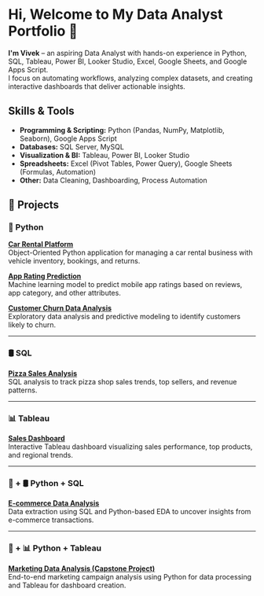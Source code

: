 # Hi, Welcome to My Data Analyst Portfolio 👋  

**I'm Vivek** – an aspiring Data Analyst with hands-on experience in Python, SQL, Tableau, Power BI,
Looker Studio, Excel, Google Sheets, and Google Apps Script.  
I focus on automating workflows, analyzing complex datasets, and creating interactive dashboards that deliver actionable insights.

## Skills & Tools
- **Programming & Scripting:** Python (Pandas, NumPy, Matplotlib, Seaborn), Google Apps Script
- **Databases:** SQL Server, MySQL
- **Visualization & BI:** Tableau, Power BI, Looker Studio
- **Spreadsheets:** Excel (Pivot Tables, Power Query), Google Sheets (Formulas, Automation)
- **Other:** Data Cleaning, Dashboarding, Process Automation

## 🚀 Projects

### 🐍 Python
**[Car Rental Platform](https://github.com/Vivek-12-1234/Python---Car-Rental-Platform)**  
Object-Oriented Python application for managing a car rental business with vehicle inventory, bookings, and returns.

**[App Rating Prediction](https://github.com/Vivek-12-1234/App-Rating-Prediction---Python)**  
Machine learning model to predict mobile app ratings based on reviews, app category, and other attributes.

**[Customer Churn Data Analysis](https://github.com/Vivek-12-1234/Customer-Churn-Data-Analysis)**  
Exploratory data analysis and predictive modeling to identify customers likely to churn.

---

### 🛢 SQL
**[Pizza Sales Analysis](https://github.com/Vivek-12-1234/Pizza-Sales--SQL)**  
SQL analysis to track pizza shop sales trends, top sellers, and revenue patterns.

---

### 📊 Tableau
**[Sales Dashboard](https://github.com/Vivek-12-1234/Tableau---Sales-Dashboard-)**  
Interactive Tableau dashboard visualizing sales performance, top products, and regional trends.

---

### 🐍 + 🛢 Python + SQL
**[E-commerce Data Analysis](https://github.com/Vivek-12-1234/SQL-Python)**  
Data extraction using SQL and Python-based EDA to uncover insights from e-commerce transactions.

---

### 🐍 + 📊 Python + Tableau
**[Marketing Data Analysis \(Capstone Project\)](https://github.com/Vivek-12-1234/Capstone-end-project---marketing-data-analysis)**  
End-to-end marketing campaign analysis using Python for data processing and Tableau for dashboard creation.

  



